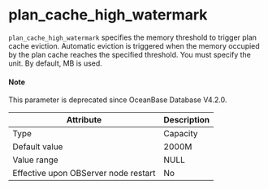 # plan_cache_high_watermark

`plan_cache_high_watermark` specifies the memory threshold to trigger plan cache eviction. Automatic eviction is triggered when the memory occupied by the plan cache reaches the specified threshold. You must specify the unit. By default, MB is used.

<main id="notice" type='explain'>
<h4>Note</h4>
<p>This parameter is deprecated since OceanBase Database V4.2.0. </p>
</main>

| **Attribute** | **Description** |
|------------------|--------|
| Type | Capacity |
| Default value | 2000M |
| Value range | NULL |
| Effective upon OBServer node restart | No |



